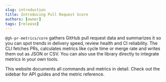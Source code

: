 ```yaml
---
slug: introduction
title: Introducing Pull Request Score
authors: [owner]
tags: [release]
---
```


`@gh-pr-metrics/core` gathers GitHub pull request data and summarizes it so you can spot trends in delivery speed, review health and CI reliability. The CLI fetches PRs, calculates metrics like cycle time or merge rate and writes them out as JSON or CSV. You can also use the library directly to integrate metrics in your own tools.

This website documents all commands and metrics in detail. Check out the sidebar for API guides and the metric reference.
